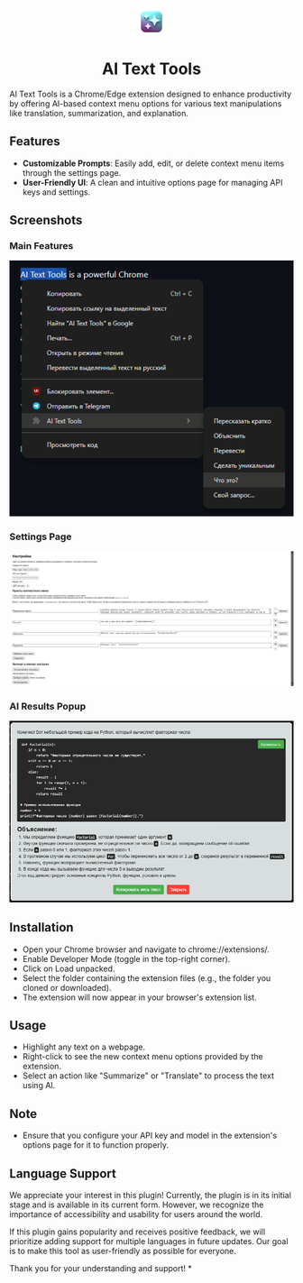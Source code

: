 
<div align="center">
<img src="icon128.png" alt="icon" width="50px"/>
<h1 align="center">AI Text Tools</h1>
</div>

AI Text Tools is a Chrome/Edge extension designed to enhance productivity by offering AI-based context menu options for various text manipulations like translation, summarization, and explanation.

## Features
- **Customizable Prompts**: Easily add, edit, or delete context menu items through the settings page.
- **User-Friendly UI**: A clean and intuitive options page for managing API keys and settings.

## Screenshots
### Main Features
![Main Features](assets/screenshot1.png)
### Settings Page
![Options Page](assets/screenshot2.png)
### AI Results Popup
![AI Results Popup](assets/screenshot3.png)

## Installation
- Open your Chrome browser and navigate to chrome://extensions/.
- Enable Developer Mode (toggle in the top-right corner).
- Click on Load unpacked.
- Select the folder containing the extension files (e.g., the folder you cloned or downloaded).
- The extension will now appear in your browser's extension list.

## Usage
- Highlight any text on a webpage.
- Right-click to see the new context menu options provided by the extension.
- Select an action like "Summarize" or "Translate" to process the text using AI.

## Note
- Ensure that you configure your API key and model in the extension's options page for it to function properly.

## Language Support
We appreciate your interest in this plugin! Currently, the plugin is in its initial stage and is available in its current form. However, we recognize the importance of accessibility and usability for users around the world.

If this plugin gains popularity and receives positive feedback, we will prioritize adding support for multiple languages in future updates. Our goal is to make this tool as user-friendly as possible for everyone.

Thank you for your understanding and support!
*